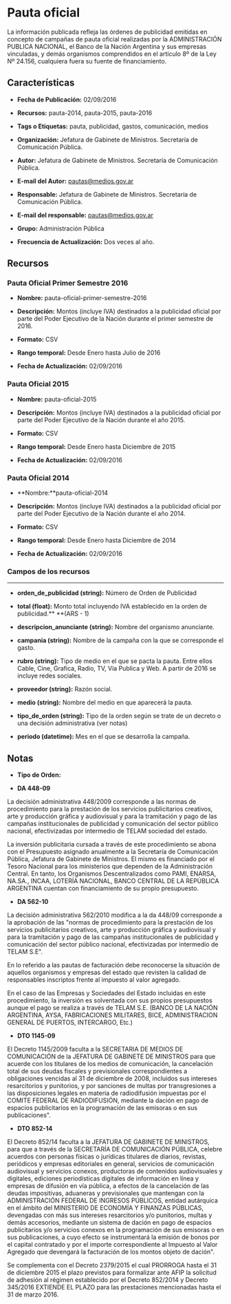 # Pauta oficial

 La información publicada refleja las órdenes de publicidad emitidas en concepto de campañas de pauta oficial realizadas por la ADMINISTRACIÓN PUBLICA NACIONAL, el Banco de la Nación Argentina y sus empresas vinculadas, y demás organismos comprendidos en el artículo 8º de la Ley Nº 24.156, cualquiera fuera su fuente de financiamiento.


## Características

* **Fecha de Publicación:** 02/09/2016

* **Recursos:** pauta-2014, pauta-2015, pauta-2016

* **Tags o Etiquetas:**  pauta, publicidad, gastos, comunicación, medios

* **Organización:** Jefatura de Gabinete de Ministros. Secretaría de Comunicación Pública.

* **Autor:** Jefatura de Gabinete de Ministros. Secretaría de Comunicación Pública.

* **E-mail del Autor:** pautas@medios.gov.ar

* **Responsable:** Jefatura de Gabinete de Ministros. Secretaría de Comunicación Pública.

* **E-mail del responsable:** pautas@medios.gov.ar

* **Grupo:** Administración Pública

* **Frecuencia de Actualización:** Dos veces al año.

## Recursos

### Pauta Oficial Primer Semestre 2016

* **Nombre:** pauta-oficial-primer-semestre-2016

* **Descripción:** Montos (incluye IVA) destinados a la publicidad oficial por parte del Poder Ejecutivo de la Nación durante el primer semestre de 2016.

* **Formato:** CSV

* **Rango temporal:** Desde Enero hasta Julio de 2016

* **Fecha de Actualización:** 02/09/2016

### Pauta Oficial 2015

* **Nombre:** pauta-oficial-2015 

* **Descripción:** Montos (incluye IVA) destinados a la publicidad oficial por parte del Poder Ejecutivo de la Nación durante el año 2015.

* **Formato:** CSV

* **Rango temporal:** Desde Enero hasta Diciembre de 2015

* **Fecha de Actualización:** 02/09/2016

### Pauta Oficial 2014

* **Nombre:**pauta-oficial-2014 

* **Descripción:** Montos (incluye IVA) destinados a la publicidad oficial por parte del Poder Ejecutivo de la Nación durante el año 2014.

* **Formato:** CSV

* **Rango temporal:** Desde Enero hasta Diciembre de 2014

* **Fecha de Actualización:** 02/09/2016

### Campos de los recursos

**								**

* **orden_de_publicidad (string):** Número de Orden de Publicidad

* **total (float):** Monto total incluyendo IVA establecido en la orden de publicidad.** **(ARS - 1)

* **descripcion_anunciante (string):** Nombre del organismo anunciante.

* **campania (string):** Nombre de la campaña con la que se corresponde el gasto.

* **rubro (string):** Tipo de medio en el que se pacta la pauta. Entre ellos Cable, Cine, Grafica, Radio, TV, Via Publica y Web. A partir de 2016 se incluye redes sociales. 

* **proveedor (string):** Razón social.

* **medio (string):**  Nombre del medio en que aparecerá la pauta.

* **tipo_de_orden (string):** Tipo de la orden según se trate de un decreto o una decisión administrativa (ver notas)

* **periodo (datetime):** Mes en el que se desarrolla la campaña.

## Notas

* **Tipo de Orden:**

* **DA 448-09**

La decisión administrativa 448/2009 corresponde a las normas de procedimiento para la prestación de los servicios publicitarios creativos, arte y producción gráfica y audiovisual y para la tramitación y pago de las campañas institucionales de publicidad y comunicación del sector público nacional, efectivizadas por intermedio de TELAM sociedad del estado.

La inversión publicitaria cursada a través de este procedimiento se abona con el Presupuesto asignado anualmente a la Secretaría de Comunicación Pública, Jefatura de Gabinete de Ministros. El mismo es financiado por el Tesoro Nacional para los ministerios que dependen de la Administración Central. En tanto, los Organismos Descentralizados como PAMI, ENARSA, NA.SA., INCAA, LOTERÍA NACIONAL, BANCO CENTRAL DE LA REPÚBLICA ARGENTINA cuentan con financiamiento de su propio presupuesto.

* **DA 562-10**

La decisión administrativa 562/2010 modifica a la da 448/09 corresponde a la aprobación de las "normas de procedimiento para la prestación de los servicios publicitarios creativos, arte y producción gráfica y audiovisual y para la tramitación y pago de las campañas institucionales de publicidad y comunicación del sector público nacional, efectivizadas por intermedio de TELAM S.E".

En lo referido a las pautas de facturación debe reconocerse la situación de aquellos organismos y empresas del estado que revisten la calidad de responsables inscriptos frente al impuesto al valor agregado.

En el caso de las Empresas y Sociedades del Estado incluidas en este procedimiento, la inversión es solventada con sus propios presupuestos aunque el pago se realiza a través de TELAM S.E. (BANCO DE LA NACIÓN ARGENTINA, AYSA, FABRICACIONES MILITARES, BICE, ADMINISTRACION GENERAL DE PUERTOS, INTERCARGO, Etc.)

* **DTO 1145-09**

El Decreto 1145/2009 faculta a la SECRETARIA DE MEDIOS DE COMUNICACIÓN de la JEFATURA DE GABINETE DE MINISTROS para que acuerde con los titulares de los medios de comunicación, la cancelación total de sus deudas fiscales y previsionales correspondientes a obligaciones vencidas al 31 de diciembre de 2008, incluidos sus intereses resarcitorios y punitorios, y por sanciones de multas por transgresiones a las disposiciones legales en materia de radiodifusión impuestas por el COMITE FEDERAL DE RADIODIFUSIÓN, mediante la dación en pago de espacios publicitarios en la programación de las emisoras o en sus publicaciones".

* **DTO 852-14**

El Decreto 852/14 faculta a la JEFATURA DE GABINETE DE MINISTROS, para que a través de la SECRETARÍA DE COMUNICACIÓN PÚBLICA, celebre acuerdos con personas físicas o jurídicas titulares de diarios, revistas, periódicos y empresas editoriales en general, servicios de comunicación audiovisual y servicios conexos, productoras de contenidos audiovisuales y digitales, ediciones periodísticas digitales de información en línea y empresas de difusión en vía pública, a efectos de la cancelación de las deudas impositivas, aduaneras y previsionales que mantengan con la ADMINISTRACIÓN FEDERAL DE INGRESOS PÚBLICOS, entidad autárquica en el ámbito del MINISTERIO DE ECONOMÍA Y FINANZAS PÚBLICAS, devengadas con más sus intereses resarcitorios y/o punitorios, multas y demás accesorios, mediante un sistema de dación en pago de espacios publicitarios y/o servicios conexos en la programación de sus emisoras o en sus publicaciones, a cuyo efecto se instrumentará la emisión de bonos por el capital contratado y por el importe correspondiente al Impuesto al Valor Agregado que devengará la facturación de los montos objeto de dación".

Se complementa con el Decreto 2379/2015 el cual PRORROGA hasta el 31 de diciembre 2015 el plazo previstos para formalizar ante AFIP la solicitud de adhesión al régimen establecido por el Decreto 852/2014 y Decreto 345/2016 EXTIENDE EL PLAZO para las prestaciones mencionadas hasta el 31 de marzo 2016.

